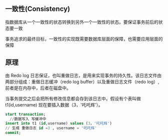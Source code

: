 ## 一致性(Consistency)

指数据库从一个一致性的状态转换到另外一个一致性的状态。要保证事务前后的状态要一致

事务追求的最终目标，一致性的实现既需要数据库层面的保障，也需要应用层面的保障



## 原理

由 Redo log 日志保证，也叫重做日志，是用来实现事务的持久性。该日志文件由两部分组成：重做日志缓冲（redo log buffer）以及重做日志文件（redo log）,前者是在内存中，后者在磁盘中。

当事务提交之后会把所有修改信息都会存到该日志中。假设有个表叫做t1(id,username) 现在要插入数据（3，'吒吒辉'）。

```sql
start transaction;
  //数据写入 写缓冲中
insert into t1 (id,username) values (3，'吒吒辉')
// 生成 重做日志 id =3 , username = '吒吒辉'
commit;
```







